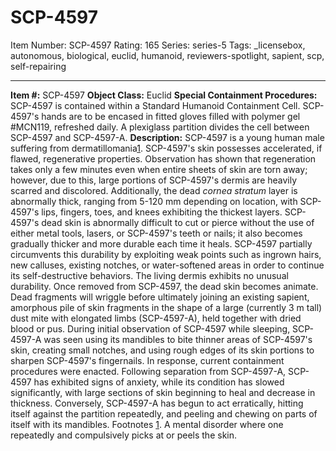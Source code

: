 # SCP-4597
Item Number: SCP-4597
Rating: 165
Series: series-5
Tags: _licensebox, autonomous, biological, euclid, humanoid, reviewers-spotlight, sapient, scp, self-repairing

---

  
**Item #:** SCP-4597 
**Object Class:** Euclid
**Special Containment Procedures:** SCP-4597 is contained within a Standard Humanoid Containment Cell. SCP-4597's hands are to be encased in fitted gloves filled with polymer gel #MCN119, refreshed daily. A plexiglass partition divides the cell between SCP-4597 and SCP-4597-A.
**Description:** SCP-4597 is a young human male suffering from dermatillomania[1](javascript:;).
SCP-4597's skin possesses accelerated, if flawed, regenerative properties. Observation has shown that regeneration takes only a few minutes even when entire sheets of skin are torn away; however, due to this, large portions of SCP-4597's dermis are heavily scarred and discolored. Additionally, the dead _cornea stratum_ layer is abnormally thick, ranging from 5-120 mm depending on location, with SCP-4597's lips, fingers, toes, and knees exhibiting the thickest layers.
SCP-4597's dead skin is abnormally difficult to cut or pierce without the use of either metal tools, lasers, or SCP-4597's teeth or nails; it also becomes gradually thicker and more durable each time it heals. SCP-4597 partially circumvents this durability by exploiting weak points such as ingrown hairs, new calluses, existing notches, or water-softened areas in order to continue its self-destructive behaviors. The living dermis exhibits no unusual durability.
Once removed from SCP-4597, the dead skin becomes animate. Dead fragments will wriggle before ultimately joining an existing sapient, amorphous pile of skin fragments in the shape of a large (currently 3 m tall) dust mite with elongated limbs (SCP-4597-A), held together with dried blood or pus.
During initial observation of SCP-4597 while sleeping, SCP-4597-A was seen using its mandibles to bite thinner areas of SCP-4597's skin, creating small notches, and using rough edges of its skin portions to sharpen SCP-4597's fingernails. In response, current containment procedures were enacted.
Following separation from SCP-4597-A, SCP-4597 has exhibited signs of anxiety, while its condition has slowed significantly, with large sections of skin beginning to heal and decrease in thickness. Conversely, SCP-4597-A has begun to act erratically, hitting itself against the partition repeatedly, and peeling and chewing on parts of itself with its mandibles.
Footnotes
[1](javascript:;). A mental disorder where one repeatedly and compulsively picks at or peels the skin.